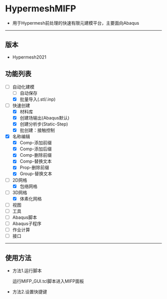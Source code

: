 # HypermeshMIFP

- 用于Hypermesh前处理的快速有限元建模平台，主要面向Abaqus
***

## 版本

- Hypermesh2021

## 功能列表

- [ ] 自动化建模
    - [ ] 自动保存
    - [x] 批量导入(.stl/.inp)
- [ ] 快速创建
    - [x] 材料库
    - [x] 创建场输出(Abaqus默认)
    - [x] 创建分析步(Static-Step)
    - [x] 批创建：接触控制
- [x] 名称编辑
    - [x] Comp-添加前缀
    - [x] Comp-添加后缀
    - [x] Comp-删除前缀
    - [x] Comp-替换文本
    - [x] Prop-删除前缀
    - [x] Group-替换文本
- [ ] 2D网格
    - [x] 包络网格
- [ ] 3D网格
    - [x] 体素化网格
- [ ] 视图
- [ ] 工具
- [ ] Abaqus脚本
- [ ] Abaqus子程序
- [ ] 作业计算
- [ ] 接口
***

## 使用方法

- 方法1.运行脚本

	运行MIFP_GUI.tcl脚本进入MIFP面板

- 方法2.设置快捷键

